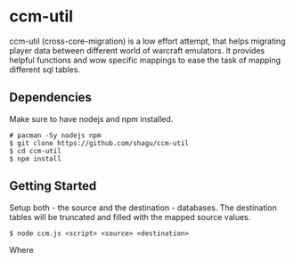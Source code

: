 # ccm-util
ccm-util (cross-core-migration) is a low effort attempt, that helps migrating player data between different world of warcraft emulators.
It provides helpful functions and wow specific mappings to ease the task of mapping different sql tables.

## Dependencies
Make sure to have nodejs and npm installed.

    # pacman -Sy nodejs npm
    $ git clone https://github.com/shagu/ccm-util
    $ cd ccm-util
    $ npm install

## Getting Started
Setup both - the source and the destination - databases. The destination tables
will be truncated and filled with the mapped source values.

    $ node ccm.js <script> <source> <destination>

Where <script> is one of the already available migration scripts.
This is the place where you probably have to write your own. Check the
existing ones and their source to understand how this works.

An example usage would be:

    $ node ccm.js cmangos-to-oregon-characters cmangos_chars characters

This example would migrate cmangos-tbc data from the `cmangos_chars` database into
the oregon characters database which is called `characters`.

If everything went fine, the output should look like this:

    $ node ccm.js cmangos-to-oregon-characters cmangos_chars characters
    Processing: character_action
    Processing: character_homebind
    Processing: character_inventory
    Processing: character_pet
    Adding "character_pet.abdata" to finalize queue
    Processing: character_queststatus
    Processing: character_reputation
    Processing: character_skills
    Processing: character_social
    Processing: character_spell
    Adding "character_spell.languages" to finalize queue
    Processing: character_spell_cooldown
    Processing: character_tutorial
    Processing: characters
    Adding "characters.data" to finalize queue
    Processing: guild
    Processing: guild_bank_item
    Processing: guild_bank_right
    Processing: guild_bank_tab
    Processing: guild_eventlog
    Processing: guild_member
    Processing: guild_rank
    Processing: item_instance
    Processing: item_loot
    Processing: item_text
    Processing: mail
    Processing: mail_items
    Processing: pet_aura
    Processing: pet_spell
    Processing: pet_spell_cooldown
    Finalizing: character_pet.abdata
    Finalizing: character_spell.languages
    Finalizing: characters.data
    $
